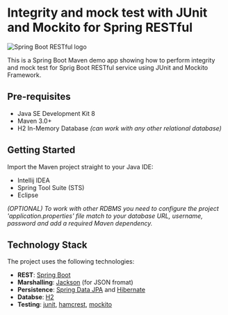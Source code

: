 # Integrity and mock test with JUnit and Mockito for Spring RESTful

![Spring Boot RESTful logo](https://github.com/Pio-Trek/Spring-Rest-API-Test/blob/master/logo.png)

This is a Spring Boot Maven demo app showing how to perform integrity and mock test for Sprig Boot RESTful service using JUnit and Mockito Framework.

## Pre-requisites

- Java SE Development Kit 8
- Maven 3.0+
- H2 In-Memory Database _(can work with any other relational database)_

## Getting Started

Import the Maven project straight to your Java IDE:
- Intellij IDEA
- Spring Tool Suite (STS)
- Eclipse

_(OPTIONAL) To work with other RDBMS you need to configure the project 'application.properties' file match to your database URL, username, password and add a required Maven dependency._

## Technology Stack
The project uses the following technologies:
- **REST**: [Spring Boot](https://projects.spring.io/spring-boot/)
- **Marshalling**: [Jackson](https://github.com/FasterXML/jackson-databind) (for JSON fromat)
- **Persistence**: [Spring Data JPA](https://projects.spring.io/spring-data-jpa/) and [Hibernate](http://www.hibernate.org/)
- **Databse**: [H2](http://www.h2database.com)
- **Testing**: [junit](https://junit.org/junit4/), [hamcrest](http://hamcrest.org/JavaHamcrest/), [mockito](http://mockito.org/)


